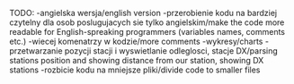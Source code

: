 TODO:
-angielska wersja/english version
-przerobienie kodu na bardziej czytelny dla osob poslugujacych sie tylko angielskim/make the code more readable for English-spreaking programmers (variables names, comments etc.)
-wiecej komenatrzy w kodzie/more comments
-wykresy/charts
-przetwarzanie pozycji stacji i wyswietlanie odleglosci, stacje DX/parsing stations position and showing distance from our station, showing DX stations
-rozbicie kodu na mniejsze pliki/divide code to smaller files
